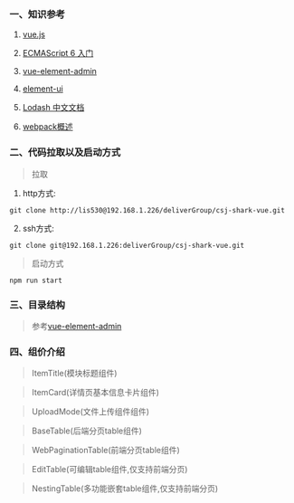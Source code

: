 ### 一、知识参考

1. [vue.js](https://cn.vuejs.org/)

2. [ECMAScript 6 入门](http://es6.ruanyifeng.com/)

3. [vue-element-admin](https://panjiachen.github.io/vue-element-admin-site/zh/guide/#%E5%8A%9F%E8%83%BD)

4. [element-ui](http://element-cn.eleme.io/#/zh-CN)

5. [Lodash 中文文档 ](https://www.css88.com/doc/lodash/)

6. [webpack概述 ](https://webpack.css88.com/)

### 二、代码拉取以及启动方式

> 拉取

1. http方式:

```
git clone http://lis530@192.168.1.226/deliverGroup/csj-shark-vue.git

```
2. ssh方式:

```
git clone git@192.168.1.226:deliverGroup/csj-shark-vue.git

```
> 启动方式
```
npm run start

```

### 三、目录结构

> 参考[vue-element-admin](https://panjiachen.github.io/vue-element-admin-site/zh/guide/#%E5%8A%9F%E8%83%BD)

### 四、组价介绍

> ItemTitle(模块标题组件)

> ItemCard(详情页基本信息卡片组件)

> UploadMode(文件上传组件组件)

> BaseTable(后端分页table组件)

> WebPaginationTable(前端分页table组件)

> EditTable(可编辑table组件,仅支持前端分页)

> NestingTable(多功能嵌套table组件,仅支持前端分页)


